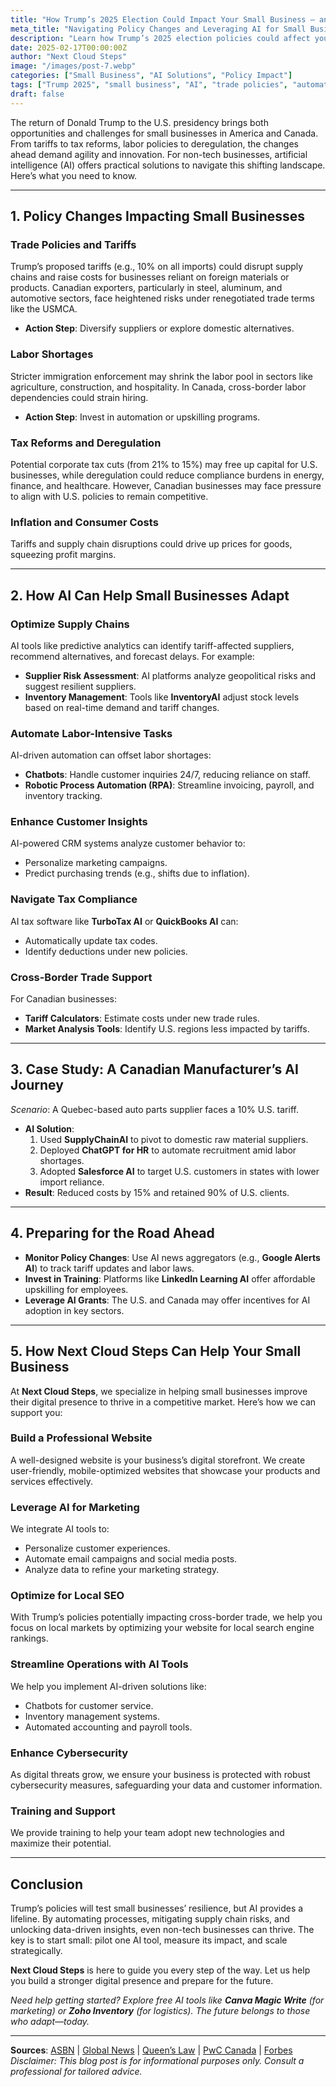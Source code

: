 ```yaml
---
title: "How Trump’s 2025 Election Could Impact Your Small Business — and How AI Can Help"
meta_title: "Navigating Policy Changes and Leveraging AI for Small Businesses"
description: "Learn how Trump’s 2025 election policies could affect your small business and how AI can help you adapt and thrive."
date: 2025-02-17T00:00:00Z
author: "Next Cloud Steps"
image: "/images/post-7.webp"
categories: ["Small Business", "AI Solutions", "Policy Impact"]
tags: ["Trump 2025", "small business", "AI", "trade policies", "automation"]
draft: false
---
```


The return of Donald Trump to the U.S. presidency brings both opportunities and challenges for small businesses in America and Canada. From tariffs to tax reforms, labor policies to deregulation, the changes ahead demand agility and innovation. For non-tech businesses, artificial intelligence (AI) offers practical solutions to navigate this shifting landscape. Here’s what you need to know.  

---

## 1. Policy Changes Impacting Small Businesses  

### Trade Policies and Tariffs  
Trump’s proposed tariffs (e.g., 10% on all imports) could disrupt supply chains and raise costs for businesses reliant on foreign materials or products. Canadian exporters, particularly in steel, aluminum, and automotive sectors, face heightened risks under renegotiated trade terms like the USMCA.  
- **Action Step**: Diversify suppliers or explore domestic alternatives.  

### Labor Shortages  
Stricter immigration enforcement may shrink the labor pool in sectors like agriculture, construction, and hospitality. In Canada, cross-border labor dependencies could strain hiring.  
- **Action Step**: Invest in automation or upskilling programs.  

### Tax Reforms and Deregulation  
Potential corporate tax cuts (from 21% to 15%) may free up capital for U.S. businesses, while deregulation could reduce compliance burdens in energy, finance, and healthcare. However, Canadian businesses may face pressure to align with U.S. policies to remain competitive.  

### Inflation and Consumer Costs  
Tariffs and supply chain disruptions could drive up prices for goods, squeezing profit margins.  

---

## 2. How AI Can Help Small Businesses Adapt  

### Optimize Supply Chains  
AI tools like predictive analytics can identify tariff-affected suppliers, recommend alternatives, and forecast delays. For example:  
- **Supplier Risk Assessment**: AI platforms analyze geopolitical risks and suggest resilient suppliers.  
- **Inventory Management**: Tools like **InventoryAI** adjust stock levels based on real-time demand and tariff changes.  

### Automate Labor-Intensive Tasks  
AI-driven automation can offset labor shortages:  
- **Chatbots**: Handle customer inquiries 24/7, reducing reliance on staff.  
- **Robotic Process Automation (RPA)**: Streamline invoicing, payroll, and inventory tracking.  

### Enhance Customer Insights  
AI-powered CRM systems analyze customer behavior to:  
- Personalize marketing campaigns.  
- Predict purchasing trends (e.g., shifts due to inflation).  

### Navigate Tax Compliance  
AI tax software like **TurboTax AI** or **QuickBooks AI** can:  
- Automatically update tax codes.  
- Identify deductions under new policies.  

### Cross-Border Trade Support  
For Canadian businesses:  
- **Tariff Calculators**: Estimate costs under new trade rules.  
- **Market Analysis Tools**: Identify U.S. regions less impacted by tariffs.  

---

## 3. Case Study: A Canadian Manufacturer’s AI Journey  
*Scenario*: A Quebec-based auto parts supplier faces a 10% U.S. tariff.  
- **AI Solution**:  
  1. Used **SupplyChainAI** to pivot to domestic raw material suppliers.  
  2. Deployed **ChatGPT for HR** to automate recruitment amid labor shortages.  
  3. Adopted **Salesforce AI** to target U.S. customers in states with lower import reliance.  
- **Result**: Reduced costs by 15% and retained 90% of U.S. clients.  

---

## 4. Preparing for the Road Ahead  
- **Monitor Policy Changes**: Use AI news aggregators (e.g., **Google Alerts AI**) to track tariff updates and labor laws.  
- **Invest in Training**: Platforms like **LinkedIn Learning AI** offer affordable upskilling for employees.  
- **Leverage AI Grants**: The U.S. and Canada may offer incentives for AI adoption in key sectors.  

---

## 5. How Next Cloud Steps Can Help Your Small Business  

At **Next Cloud Steps**, we specialize in helping small businesses improve their digital presence to thrive in a competitive market. Here’s how we can support you:  

### Build a Professional Website  
A well-designed website is your business’s digital storefront. We create user-friendly, mobile-optimized websites that showcase your products and services effectively.  

### Leverage AI for Marketing  
We integrate AI tools to:  
- Personalize customer experiences.  
- Automate email campaigns and social media posts.  
- Analyze data to refine your marketing strategy.  

### Optimize for Local SEO  
With Trump’s policies potentially impacting cross-border trade, we help you focus on local markets by optimizing your website for local search engine rankings.  

### Streamline Operations with AI Tools  
We help you implement AI-driven solutions like:  
- Chatbots for customer service.  
- Inventory management systems.  
- Automated accounting and payroll tools.  

### Enhance Cybersecurity  
As digital threats grow, we ensure your business is protected with robust cybersecurity measures, safeguarding your data and customer information.  

### Training and Support  
We provide training to help your team adopt new technologies and maximize their potential.  

---

## Conclusion  
Trump’s policies will test small businesses’ resilience, but AI provides a lifeline. By automating processes, mitigating supply chain risks, and unlocking data-driven insights, even non-tech businesses can thrive. The key is to start small: pilot one AI tool, measure its impact, and scale strategically.  

**Next Cloud Steps** is here to guide you every step of the way. Let us help you build a stronger digital presence and prepare for the future.  

*Need help getting started? Explore free AI tools like **Canva Magic Write** (for marketing) or **Zoho Inventory** (for logistics). The future belongs to those who adapt—today.*  

---  
**Sources**: [ASBN](https://www.asbn.com) | [Global News](https://globalnews.ca) | [Queen’s Law](https://law.queensu.ca) | [PwC Canada](https://www.pwc.com) | [Forbes](https://www.forbes.com)  
*Disclaimer: This blog post is for informational purposes only. Consult a professional for tailored advice.*  